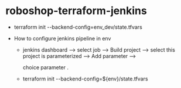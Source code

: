 # roboshop-terraform-jenkins

* terraform init --backend-config=env_dev/state.tfvars 

* How to configure jenkins pipeline in env
    * jenkins dashboard --> select job --> Build project --> select this project is parameterized --> Add parameter -->
     
      choice parameter .

    * terraform init --backend-config=${env}/state.tfvars



